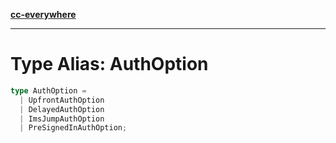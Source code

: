 [**cc-everywhere**](../../../../../index.md)

***

# Type Alias: AuthOption

```ts
type AuthOption = 
  | UpfrontAuthOption
  | DelayedAuthOption
  | ImsJumpAuthOption
  | PreSignedInAuthOption;
```
